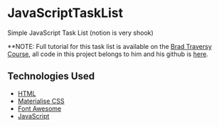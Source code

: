 # JavaScriptTaskList
Simple JavaScript Task List (notion is very shook)

**NOTE: Full tutorial for this task list is available on the [Brad Traversy Course](https://www.udemy.com/course/modern-javascript-from-the-beginning/), all code in this project belongs to him and his github is [here](https://github.com/bradtraversy).

**Technologies Used**
---
- [HTML](https://www.w3schools.com/html/)
- [Materialise CSS](https://materializecss.com/)
- [Font Awesome](https://fontawesome.com/)
- [JavaScript](https://www.w3schools.com/js/DEFAULT.asp)


